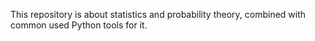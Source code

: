 This repository is about statistics and probability theory, combined with common used Python tools for it.
